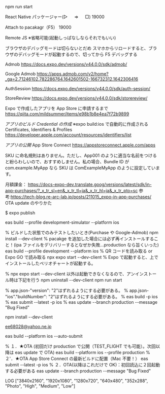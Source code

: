 npm run start

React Native パッケージャー(▷ 　 ⇒ 　 □)
19000

Attach to pacakagr（F5）
19000

Remote JS
※省略可能(起動しっぱなしならそれでもいい)

ブラウザのデバッグモードは切らないとだめ
スマホからリロードすると、ブラウザのデバッグモードが起動するので、切ってから F5 デバッグする

Admob
https://docs.expo.dev/versions/v44.0.0/sdk/admob/

Google Admob
https://apps.admob.com/v2/home?_ga=2.71246102.782286764.1642601502-166732312.1642306416

AuthSession
https://docs.expo.dev/versions/v44.0.0/sdk/auth-session/

StoreReview
https://docs.expo.dev/versions/v44.0.0/sdk/storereview/

Expo で作成したアプリを App Store に申請するまで
https://qiita.com/mildsummer/items/e98b1b8e4ea7f72b9899

_アプリのビルド Credential の作成_
※expo build:ios で自動的に作成される
Certificates, Identifiers & Profiles
https://developer.apple.com/account/resources/identifiers/list

_アプリの公開_
App Store Connect
https://appstoreconnect.apple.com/apps

SKU に命名規則はありません。ただし、App001 のように適当な名前をつけると紛らわしいので、おすすめしません。私の場合、Bundle ID が com.example.MyApp なら SKU は ComExampleMyApp のように設定しています。

月額課金：
https://docs-expo-dev.translate.goog/versions/latest/sdk/in-app-purchases/?_x_tr_sl=en&_x_tr_tl=ja&_x_tr_hl=ja&_x_tr_pto=sc
参考:https://tech-blog.re-arc-lab.jp/posts/211015_expo-in-app-purchases/
OTA update のやりかた

$ expo publish

eas build --profile development-simulator --platform ios

% ビルドした状態でのみテストしたいとき(Purchase や Google-Admob)
npm install --dev-client
% pacakge を追加した場合には必ず再インストールすること！(ipa ファイルをデリバリーするとなぜか失敗...production なら旨くいった)
eas build --profile development --platform ios
% QR コードを読み取る or Expo GO で読み取る
npx expo start --dev-client
% Expo で起動すると、上でインストールしたペリオチャートが起動する。

% npx expo start --dev-client 以外は起動できなくなるので、アンインストール時は下記を行う
npm uninstall --dev-client
npm run start

% app.json-"version": "2"はずれるようにする必要がある。
% app.json-"ios"."buildNumber": "2"はずれるようにする必要がある。
% eas build -p ios
% eas submit --latest -p ios
% eas update --branch production --message "Bug Fixed"

npm install --dev-client

ee68028@yahoo.ne.jp

eas build --platform ios --auto-submit

% １．★OTA (初回だけ production で公開（TEST_FLIGHT でも可能）。次回以降は eas update で OTA)
eas build --platform ios --profile production
% ２'．★OTA App Store Connect の最新ビルドに配置（Mac 不要！）
eas submit --latest -p ios
% ２．OTA(以降はこれだけで OK)：初回読込に２回起動する必要がある
eas update --branch production --message "Bug Fixed"

LOG ["3840x2160", "1920x1080", "1280x720", "640x480", "352x288", "Photo", "High", "Medium", "Low"]
